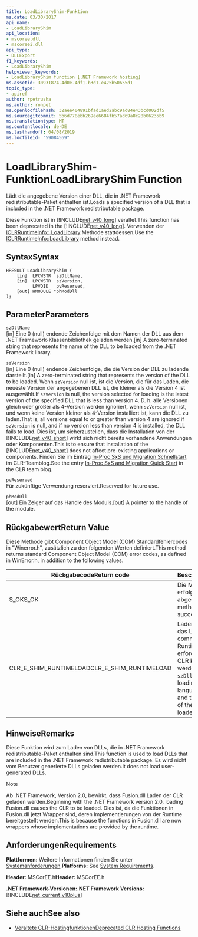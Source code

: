 ```yaml
---
title: LoadLibraryShim-Funktion
ms.date: 03/30/2017
api_name:
- LoadLibraryShim
api_location:
- mscoree.dll
- mscoreei.dll
api_type:
- DLLExport
f1_keywords:
- LoadLibraryShim
helpviewer_keywords:
- LoadLibraryShim function [.NET Framework hosting]
ms.assetid: 30931874-4d0e-4df1-b3d1-e425b50655d1
topic_type:
- apiref
author: rpetrusha
ms.author: ronpet
ms.openlocfilehash: 32aee404891bfad1aed2abc9ad84e43bcd002df5
ms.sourcegitcommit: 5b6d778ebb269ee6684fb57ad69a8c28b06235b9
ms.translationtype: MT
ms.contentlocale: de-DE
ms.lasthandoff: 04/08/2019
ms.locfileid: "59084569"
---
```

# <a name="loadlibraryshim-function"></a><span data-ttu-id="5586a-102">LoadLibraryShim-Funktion</span><span class="sxs-lookup"><span data-stu-id="5586a-102">LoadLibraryShim Function</span></span>
<span data-ttu-id="5586a-103">Lädt die angegebene Version einer DLL, die in .NET Framework redistributable-Paket enthalten ist.</span><span class="sxs-lookup"><span data-stu-id="5586a-103">Loads a specified version of a DLL that is included in the .NET Framework redistributable package.</span></span>  
  
 <span data-ttu-id="5586a-104">Diese Funktion ist in [!INCLUDE[net_v40_long](../../../../includes/net-v40-long-md.md)] veraltet.</span><span class="sxs-lookup"><span data-stu-id="5586a-104">This function has been deprecated in the [!INCLUDE[net_v40_long](../../../../includes/net-v40-long-md.md)].</span></span> <span data-ttu-id="5586a-105">Verwenden der [ICLRRuntimeInfo:: LoadLibrary](../../../../docs/framework/unmanaged-api/hosting/iclrruntimeinfo-loadlibrary-method.md) Methode stattdessen.</span><span class="sxs-lookup"><span data-stu-id="5586a-105">Use the [ICLRRuntimeInfo::LoadLibrary](../../../../docs/framework/unmanaged-api/hosting/iclrruntimeinfo-loadlibrary-method.md) method instead.</span></span>  
  
## <a name="syntax"></a><span data-ttu-id="5586a-106">Syntax</span><span class="sxs-lookup"><span data-stu-id="5586a-106">Syntax</span></span>  
  
```  
HRESULT LoadLibraryShim (  
    [in]  LPCWSTR  szDllName,  
    [in]  LPCWSTR  szVersion,  
          LPVOID   pvReserved,  
    [out] HMODULE *phModDll  
);  
```  
  
## <a name="parameters"></a><span data-ttu-id="5586a-107">Parameter</span><span class="sxs-lookup"><span data-stu-id="5586a-107">Parameters</span></span>  
 `szDllName`  
 <span data-ttu-id="5586a-108">[in] Eine 0 (null) endende Zeichenfolge mit dem Namen der DLL aus dem .NET Framework-Klassenbibliothek geladen werden.</span><span class="sxs-lookup"><span data-stu-id="5586a-108">[in] A zero-terminated string that represents the name of the DLL to be loaded from the .NET Framework library.</span></span>  
  
 `szVersion`  
 <span data-ttu-id="5586a-109">[in] Eine 0 (null) endende Zeichenfolge, die die Version der DLL zu ladende darstellt.</span><span class="sxs-lookup"><span data-stu-id="5586a-109">[in] A zero-terminated string that represents the version of the DLL to be loaded.</span></span> <span data-ttu-id="5586a-110">Wenn `szVersion` null ist, ist die Version, die für das Laden, die neueste Version der angegebenen DLL ist, die kleiner als die Version 4 ist ausgewählt.</span><span class="sxs-lookup"><span data-stu-id="5586a-110">If `szVersion` is null, the version selected for loading is the latest version of the specified DLL that is less than version 4.</span></span> <span data-ttu-id="5586a-111">D. h. alle Versionen gleich oder größer als 4-Version werden ignoriert, wenn `szVersion` null ist, und wenn keine Version kleiner als 4-Version installiert ist, kann die DLL zu laden.</span><span class="sxs-lookup"><span data-stu-id="5586a-111">That is, all versions equal to or greater than version 4 are ignored if `szVersion` is null, and if no version less than version 4 is installed, the DLL fails to load.</span></span> <span data-ttu-id="5586a-112">Dies ist, um sicherzustellen, dass die Installation von der [!INCLUDE[net_v40_short](../../../../includes/net-v40-short-md.md)] wirkt sich nicht bereits vorhandene Anwendungen oder Komponenten.</span><span class="sxs-lookup"><span data-stu-id="5586a-112">This is to ensure that installation of the [!INCLUDE[net_v40_short](../../../../includes/net-v40-short-md.md)] does not affect pre-existing applications or components.</span></span> <span data-ttu-id="5586a-113">Finden Sie im Eintrag [In-Proc SxS und Migration Schnellstart](https://go.microsoft.com/fwlink/?LinkId=200329) im CLR-Teamblog.</span><span class="sxs-lookup"><span data-stu-id="5586a-113">See the entry [In-Proc SxS and Migration Quick Start](https://go.microsoft.com/fwlink/?LinkId=200329) in the CLR team blog.</span></span>  
  
 `pvReserved`  
 <span data-ttu-id="5586a-114">Für zukünftige Verwendung reserviert.</span><span class="sxs-lookup"><span data-stu-id="5586a-114">Reserved for future use.</span></span>  
  
 `phModDll`  
 <span data-ttu-id="5586a-115">[out] Ein Zeiger auf das Handle des Moduls.</span><span class="sxs-lookup"><span data-stu-id="5586a-115">[out] A pointer to the handle of the module.</span></span>  
  
## <a name="return-value"></a><span data-ttu-id="5586a-116">Rückgabewert</span><span class="sxs-lookup"><span data-stu-id="5586a-116">Return Value</span></span>  
 <span data-ttu-id="5586a-117">Diese Methode gibt Component Object Model (COM) Standardfehlercodes in "Winerror.h", zusätzlich zu den folgenden Werten definiert.</span><span class="sxs-lookup"><span data-stu-id="5586a-117">This method returns standard Component Object Model (COM) error codes, as defined in WinError.h, in addition to the following values.</span></span>  
  
|<span data-ttu-id="5586a-118">Rückgabecode</span><span class="sxs-lookup"><span data-stu-id="5586a-118">Return code</span></span>|<span data-ttu-id="5586a-119">Beschreibung</span><span class="sxs-lookup"><span data-stu-id="5586a-119">Description</span></span>|  
|-----------------|-----------------|  
|<span data-ttu-id="5586a-120">S_OK</span><span class="sxs-lookup"><span data-stu-id="5586a-120">S_OK</span></span>|<span data-ttu-id="5586a-121">Die Methode wurde erfolgreich abgeschlossen.</span><span class="sxs-lookup"><span data-stu-id="5586a-121">The method completed successfully.</span></span>|  
|<span data-ttu-id="5586a-122">CLR_E_SHIM_RUNTIMELOAD</span><span class="sxs-lookup"><span data-stu-id="5586a-122">CLR_E_SHIM_RUNTIMELOAD</span></span>|<span data-ttu-id="5586a-123">Laden von `szDllName` ist das Laden, die die common Language Runtime (CLR), und die erforderliche Version der CLR kann nicht geladen werden.</span><span class="sxs-lookup"><span data-stu-id="5586a-123">Loading `szDllName` requires loading the common language runtime (CLR), and the necessary version of the CLR cannot be loaded.</span></span>|  
  
## <a name="remarks"></a><span data-ttu-id="5586a-124">Hinweise</span><span class="sxs-lookup"><span data-stu-id="5586a-124">Remarks</span></span>  
 <span data-ttu-id="5586a-125">Diese Funktion wird zum Laden von DLLs, die in .NET Framework redistributable-Paket enthalten sind.</span><span class="sxs-lookup"><span data-stu-id="5586a-125">This function is used to load DLLs that are included in the .NET Framework redistributable package.</span></span> <span data-ttu-id="5586a-126">Es wird nicht vom Benutzer generierte DLLs geladen werden.</span><span class="sxs-lookup"><span data-stu-id="5586a-126">It does not load user-generated DLLs.</span></span>  
  
> [!NOTE]
>  <span data-ttu-id="5586a-127">Ab .NET Framework, Version 2.0, bewirkt, dass Fusion.dll Laden der CLR geladen werden.</span><span class="sxs-lookup"><span data-stu-id="5586a-127">Beginning with the .NET Framework version 2.0, loading Fusion.dll causes the CLR to be loaded.</span></span> <span data-ttu-id="5586a-128">Dies ist, da die Funktionen in Fusion.dll jetzt Wrapper sind, deren Implementierungen von der Runtime bereitgestellt werden.</span><span class="sxs-lookup"><span data-stu-id="5586a-128">This is because the functions in Fusion.dll are now wrappers whose implementations are provided by the runtime.</span></span>  
  
## <a name="requirements"></a><span data-ttu-id="5586a-129">Anforderungen</span><span class="sxs-lookup"><span data-stu-id="5586a-129">Requirements</span></span>  
 <span data-ttu-id="5586a-130">**Plattformen:** Weitere Informationen finden Sie unter [Systemanforderungen](../../../../docs/framework/get-started/system-requirements.md).</span><span class="sxs-lookup"><span data-stu-id="5586a-130">**Platforms:** See [System Requirements](../../../../docs/framework/get-started/system-requirements.md).</span></span>  
  
 <span data-ttu-id="5586a-131">**Header:** MSCorEE.h</span><span class="sxs-lookup"><span data-stu-id="5586a-131">**Header:** MSCorEE.h</span></span>  
  
 **<span data-ttu-id="5586a-132">.NET Framework-Versionen:</span><span class="sxs-lookup"><span data-stu-id="5586a-132">.NET Framework Versions:</span></span>** [!INCLUDE[net_current_v10plus](../../../../includes/net-current-v10plus-md.md)]  
  
## <a name="see-also"></a><span data-ttu-id="5586a-133">Siehe auch</span><span class="sxs-lookup"><span data-stu-id="5586a-133">See also</span></span>

- [<span data-ttu-id="5586a-134">Veraltete CLR-Hostingfunktionen</span><span class="sxs-lookup"><span data-stu-id="5586a-134">Deprecated CLR Hosting Functions</span></span>](../../../../docs/framework/unmanaged-api/hosting/deprecated-clr-hosting-functions.md)
